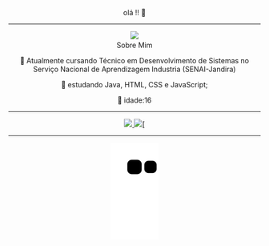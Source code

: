 <div align="center">olá !! 👋
<hr>
<div>
  <img height="center" src="https://media.giphy.com/media/BemKqR9RDK4V2/giphy.gif"/>
</div>
<div>
  Sobre Mim
  
  💬 Atualmente cursando Técnico em Desenvolvimento de Sistemas no Serviço Nacional de Aprendizagem Industria (SENAI-Jandira)
  
  📖 estudando Java, HTML, CSS e JavaScript;
  
  🌟 idade:16
  
  <hr>
  <div>
  <a href="https://github.com/VictorGomes06">
  <img height="160em" src="https://github-readme-stats.vercel.app/api?username=RodrigoBatis&show_icons=true&theme=Winter isComing&include_all_commits=true&count_private=true"/>
  <img height="165em" src="https://github-readme-stats.vercel.app/api/top-langs/?username=RodrigoBatis&layout=compact&langs_count=7&theme=Winter is Coming "/>[
  </div>
  <hr>
 
 ![Snake animation](https://github.com/RodrigoBatis/RodrigoBatis/blob/output/github-contribution-grid-snake.svg)



